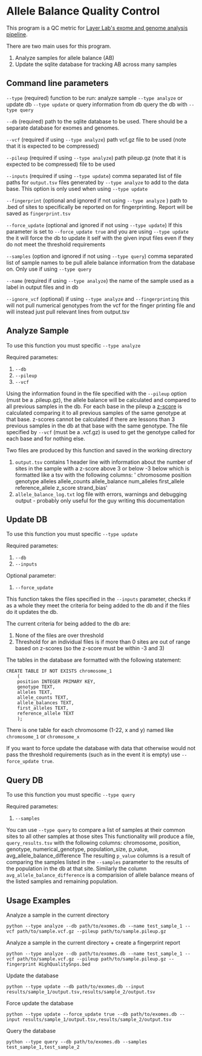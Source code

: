 # Allele Balance Quality Control

This program is a QC metric for [Layer Lab's exome and genome analysis pipeline](https://github.com/javaidm/layer_lab_vc).

There are two main uses for this program.
1. Analyze samples for allele balance (AB)
2. Update the sqlite database for tracking AB across many samples

## Command line parameters
`--type` (required) function to be run: analyze sample `--type analyze` or update db `--type update` or query information from db query the db with `--type query`

`--db` (required) path to the sqlite database to be used. There should be a separate database for exomes and genomes.

`--vcf` (required if using `--type analyze`) path vcf.gz file to be used (note that it is expected to be compressed)

`--pileup` (required if using `--type analyze`) path pileup.gz (note that it is expected to be compressed) file to be used

`--inputs` (required if using `--type update`) comma separated list of file paths for `output.tsv` files generated by `--type analyze` to add to the data base. This option is only used when using `--type update`

`--fingerprint` (optional and ignored if not using `--type analyze` ) path to .bed of sites to specifically be reported on for fingerprinting. Report will be saved as `fingerprint.tsv` 

`--force_update` (optional and ignored if not using `--type update`) If this parameter is set to `--force_update true` and you are using `--type update` the it will force the db to update it self with the given input files even if they do not meet the threshold requirements

`--samples` (option and ignored if not using `--type query`) comma separated list of sample names to be pull allele balance information from the database on. Only use if using `--type query`

`--name` (required if using `--type analyze`) the name of the sample used as a label in output files and in db

`--ignore_vcf` (optional) if using `--type analyze` and `--fingerprinting` this will not pull numerical genotypes from the vcf for the finger printing file and will instead just pull relevant lines from output.tsv

## Analyze Sample
To use this function you must specific `--type analyze`

Required parametes:
1. `--db`
2. `--pileup`
3. `--vcf`

Using the information found in the file specified with the `--pileup` option (must be a .pileup.gz), the allele balance will be calculated and compared to all previous samples in the db. 
For each base in the pileup a [z-score](https://en.wikipedia.org/wiki/Standard_score) is calculated comparing it to all previous samples of the same genotype at that base.
z-scores cannot be calculated if there are lessons than 3 previous samples in the db at that base with the same genotype.
The file specified by `--vcf` (must be a .vcf.gz) is used to get the genotype called for each base and for nothing else.

Two files are produced by this function and saved in the working directory
1. `output.tsv` contains 1 header line with information about the number of sites in the sample with a z-score above 3 or below -3 below which is formatted like a tsv with the following columns: '  chromosome   position  genotype alleles allele_counts   allele_balance    num_alleles    first_allele   reference_allele  z_score  strand_bias'
2. `allele_balance_log.txt` log file with errors, warnings and debugging output - probably only useful for the guy writing this documentation

## Update DB
To use this function you must specific `--type update`

Required parametes:
1. `--db`
2. `--inputs`

Optional parameter:
1. `--force_update`

This function takes the files specified in the `--inputs` parameter, checks if as a whole they meet the criteria for being added to the db and if the files do it updates the db. 

The current criteria for being added to the db are:
1. None of the files are over threshold
2. Threshold for an individual files is if more than 0 sites are out of range based on z-scores (so the z-score must be within -3 and 3)

The tables in the database are formatted with the following statement:

    CREATE TABLE IF NOT EXISTS chromosome_1
        (
        position INTEGER PRIMARY KEY,
        genotype TEXT,
        alleles TEXT,
        allele_counts TEXT,
        allele_balances TEXT,
        first_alleles TEXT,
        reference_allele TEXT
        );
        
There is one table for each chromosome (1-22, x and y)  named like `chromosome_1` or `chromosome_x`

If you want to force update the database with data that otherwise would not pass the threshold requirements (such as in the event it is empty) use `--force_update true`.

## Query DB
To use this function you must specific `--type query`

Required parametes:
1. `--samples`


You can use `--type query` to compare a list of samples at their common sites to all other samples at those sites
This functionality will produce a file, `query_results.tsv` with the following columns: chromosome, position, genotype, numerical_genotype, population_size, p_value, avg_allele_balance_difference
The resulting `p_value` columns is a result of comparing the samples listed in the `--samples` parameter to the results of the population in the db at that site. 
Similarly the column `avg_allele_balance_difference` is a comparision of allele balance means of the listed samples and remaining population.
 

## Usage Examples

Analyze a sample in the current directory

`python --type analyze --db path/to/exomes.db --name test_sample_1 --vcf path/to/sample.vcf.gz --pileup path/to/sample.pileup.gz`

Analyze a sample in the current directory + create a fingerprint report

`python --type analyze --db path/to/exomes.db --name test_sample_1 --vcf path/to/sample.vcf.gz --pileup path/to/sample.pileup.gz --fingerprint HighQualitySnps.bed` 


Update the database

`python --type update --db path/to/exomes.db --input results/sample_1/output.tsv,results/sample_2/output.tsv`

Force update the database

`python --type update --force_update true --db path/to/exomes.db --input results/sample_1/output.tsv,results/sample_2/output.tsv`

Query the database

`python --type query --db path/to/exomes.db --samples test_sample_1,test_sample_2`